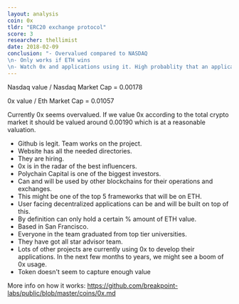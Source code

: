 ```yaml
---
layout: analysis
coin: 0x
tldr: "ERC20 exchange protocol"
score: 3
researcher: thellimist
date: 2018-02-09
conclusion: "- Overvalued compared to NASDAQ
\n- Only works if ETH wins
\n- Watch 0x and applications using it. High probablity that an application might boost 0x"
---
```


Nasdaq value / Nasdaq Market Cap = 0.00178

0x value / Eth Market Cap = 0.01057

Currently 0x seems overvalued. If we value 0x according to the total crypto market it should be valued around 0.00190 which is at a reasonable valuation.

- Github is legit. Team works on the project.
- Website has all the needed directories.
- They are hiring.
- 0x is in the radar of the best influencers.
- Polychain Capital is one of the biggest investors.
- Can and will be used by other blockchains for their operations and exchanges.
- This might be one of the top 5 frameworks that will be on ETH.
- User facing decentralized applications can be and will be built on top of this.
- By definition can only hold a certain % amount of ETH value.
- Based in San Francisco.
- Everyone in the team graduated from top tier universities.
- They have got all star advisor team.
- Lots of other projects are currently using 0x to develop their applications. In the next few months to years, we might see a boom of 0x usage.
- Token doesn't seem to capture enough value

More info on how it works: https://github.com/breakpoint-labs/public/blob/master/coins/0x.md
